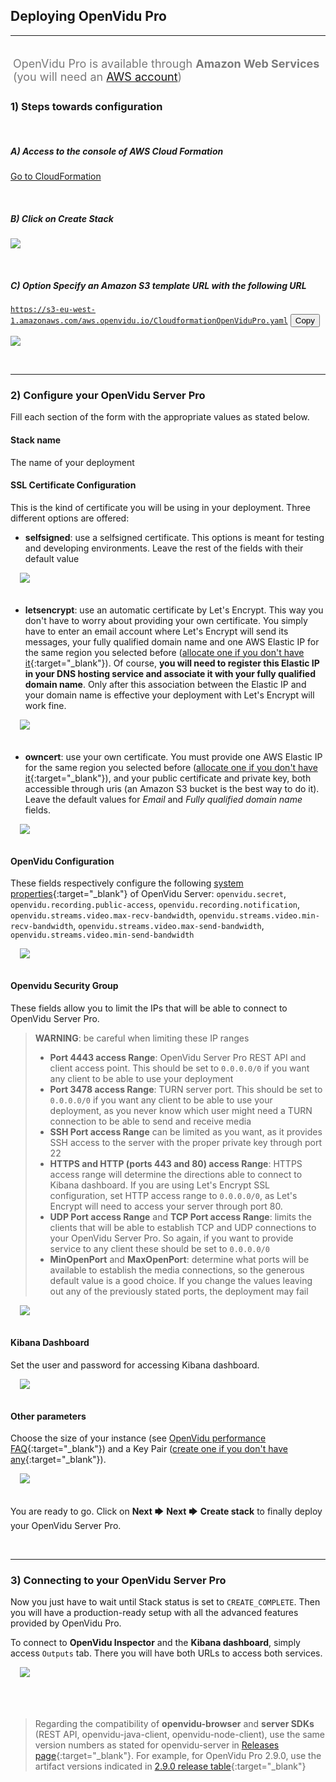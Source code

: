 <h2 id="section-title">Deploying OpenVidu Pro</h2>
<hr>

<p style="font-size: 18px; color: #7a7a7a; margin-top: 30px; padding: 4px;">
OpenVidu Pro is available through <strong>Amazon Web Services</strong> (you will need an <a href="https://portal.aws.amazon.com/billing/signup?redirect_url=https%3A%2F%2Faws.amazon.com%2Fregistration-confirmation#/start" target="_blank">AWS account</a>)
</p>



<!--### 1) Steps towards configuration

<p style="text-align: center; margin-top: 30px">
    <a href="https://aws.amazon.com/marketplace/pp/B07N6JNC63?qid=1551707515999&sr=0-1&ref_=srh_res_product_title" class="btn btn-xs btn-primary" style="font-size: 15px; display: table; margin: auto" title="OpenVidu Pro" target="_blank"><span style="display: table-cell; vertical-align:middle">Go to </span><i style="margin-left: 10px; margin-right: 10px; font-size: 45px; vertical-align: middle; font-weight: 100" class="fab fa-aws"></i><span style="display: table-cell; vertical-align:middle"> marketplace</span></a>
</p>

<div class="row">
    <div class="pro-gallery-steps" style="margin: 25px 35px 25px 35px">
        <a data-fancybox="gallery-pro5" href="/img/docs/openvidu-pro/marketplace/market1.png"><img class="img-responsive img-pro" src="/img/docs/openvidu-pro/marketplace/market1.png"/></a>
        <a data-fancybox="gallery-pro5" href="/img/docs/openvidu-pro/marketplace/market2.png"><img class="img-responsive img-pro" src="/img/docs/openvidu-pro/marketplace/market2.png"/></a>
        <a data-fancybox="gallery-pro5" href="/img/docs/openvidu-pro/marketplace/market3.png"><img class="img-responsive img-pro" src="/img/docs/openvidu-pro/marketplace/market3.png"/></a>
        <a data-fancybox="gallery-pro5" href="/img/docs/openvidu-pro/marketplace/market4.png"><img class="img-responsive img-pro" src="/img/docs/openvidu-pro/marketplace/market4.png"/></a>
        <a data-fancybox="gallery-pro5" href="/img/docs/openvidu-pro/marketplace/market5.png"><img class="img-responsive img-pro" src="/img/docs/openvidu-pro/marketplace/market5.png"/></a>
    </div>
</div>-->

### 1) Steps towards configuration

<br>

##### A) Access to the console of AWS Cloud Formation

  <p><a href="https://console.aws.amazon.com/cloudformation" class="btn btn-xs btn-primary" title="Developing OpenVidu" target="_blank">Go to CloudFormation<span class="icon icon-circle-arrow-right"></span></a></p>

<br>

##### B) Click on _Create Stack_

  <p>
    <img class="img-responsive deploy-img" src="/img/docs/deployment/CF_newstack.png">
  </p>

<br>

##### C) Option _Specify an Amazon S3 template URL_ with the following URL

  <code id="code-2">https://s3-eu-west-1.amazonaws.com/aws.openvidu.io/CloudformationOpenViduPro.yaml</code>
  <button id="btn-copy-2" class="btn-xs btn-primary btn-copy-code hidden-xs" data-toggle="tooltip" data-placement="button"
                                title="Copy to Clipboard">Copy</button>

  <p>
    <img class="img-responsive deploy-img" src="/img/docs/deployment/CF_url.png">
  </p>

<br>

---

### 2) Configure your OpenVidu Server Pro

Fill each section of the form with the appropriate values as stated below.

#### Stack name
The name of your deployment

#### SSL Certificate Configuration
This is the kind of certificate you will be using in your deployment. Three different options are offered:

- **selfsigned**: use a selfsigned certificate. This options is meant for testing and developing environments. Leave the rest of the fields with their default value

<div class="row">
    <div style="margin: 5px 15px 35px 15px">
        <a data-fancybox="gallery-pro6" href="/img/docs/openvidu-pro/marketplace/marketSelfsigned.png"><img class="img-responsive img-pro img-pro-small" src="/img/docs/openvidu-pro/marketplace/marketSelfsigned.png"/></a>
    </div>
</div>

- **letsencrypt**: use an automatic certificate by Let's Encrypt. This way you don't have to worry about providing your own certificate. You simply have to enter an email account where Let's Encrypt will send its messages, your fully qualified domain name and one AWS Elastic IP for the same region you selected before ([allocate one if you don't have it](https://docs.aws.amazon.com/AWSEC2/latest/UserGuide/elastic-ip-addresses-eip.html#using-instance-addressing-eips-allocating){:target="_blank"}). Of course, **you will need to register this Elastic IP in your DNS hosting service and associate it with your fully qualified domain name**. Only after this association between the Elastic IP and your domain name is effective your deployment with Let's Encrypt will work fine.

<div class="row">
    <div style="margin: 5px 15px 35px 15px">
        <a data-fancybox="gallery-pro7" href="/img/docs/openvidu-pro/marketplace/marketLetsencrypt.png"><img class="img-responsive img-pro img-pro-small" src="/img/docs/openvidu-pro/marketplace/marketLetsencrypt.png"/></a>
    </div>
</div>

- **owncert**: use your own certificate. You must provide one AWS Elastic IP for the same region you selected before ([allocate one if you don't have it](https://docs.aws.amazon.com/AWSEC2/latest/UserGuide/elastic-ip-addresses-eip.html#using-instance-addressing-eips-allocating){:target="_blank"}), and your public certificate and private key, both accessible through uris (an Amazon S3 bucket is the best way to do it). Leave the default values for *Email* and *Fully qualified domain name* fields.

<div class="row">
    <div style="margin: 5px 15px 35px 15px">
        <a data-fancybox="gallery-pro8" href="/img/docs/openvidu-pro/marketplace/marketOwncert.png"><img class="img-responsive img-pro img-pro-small" src="/img/docs/openvidu-pro/marketplace/marketOwncert.png"/></a>
    </div>
</div>

#### OpenVidu Configuration

These fields respectively configure the following [system properties](/reference-docs/openvidu-server-params/){:target="_blank"} of OpenVidu Server: `openvidu.secret`, `openvidu.recording.public-access`, `openvidu.recording.notification`, `openvidu.streams.video.max-recv-bandwidth`, `openvidu.streams.video.min-recv-bandwidth`, `openvidu.streams.video.max-send-bandwidth`, `openvidu.streams.video.min-send-bandwidth`

<div class="row">
    <div style="margin: 5px 15px 35px 15px">
        <a data-fancybox="gallery-pro9" href="/img/docs/openvidu-pro/marketplace/marketOpenviduconf.png"><img class="img-responsive img-pro img-pro-small" src="/img/docs/openvidu-pro/marketplace/marketOpenviduconf.png"/></a>
    </div>
</div>

#### Openvidu Security Group

These fields allow you to limit the IPs that will be able to connect to OpenVidu Server Pro.

> **WARNING**: be careful when limiting these IP ranges
>
> - **Port 4443 access Range**: OpenVidu Server Pro REST API and client access point. This should be set to `0.0.0.0/0` if you want any client to be able to use your deployment
> - **Port 3478 access Range**: TURN server port. This should be set to `0.0.0.0/0` if you want any client to be able to use your deployment, as you never know which user might need a TURN connection to be able to send and receive media
> - **SSH Port access Range** can be limited as you want, as it provides SSH access to the server with the proper private key through port 22
> - **HTTPS and HTTP (ports 443 and 80) access Range**: HTTPS access range will determine the directions able to connect to Kibana dashboard. If you are using Let's Encrypt SSL configuration, set HTTP access range to `0.0.0.0/0`, as Let's Encrypt will need to access your server through port 80.
> - **UDP Port access Range** and **TCP Port access Range**: limits the clients that will be able to establish TCP and UDP connections to your OpenVidu Server Pro. So again, if you want to provide service to any client these should be set to `0.0.0.0/0`
> - **MinOpenPort** and **MaxOpenPort**: determine what ports will be available to establish the media connections, so the generous default value is a good choice. If you change the values leaving out any of the previously stated ports, the deployment may fail

<div class="row">
    <div style="margin: 5px 15px 35px 15px">
        <a data-fancybox="gallery-pro10" href="/img/docs/openvidu-pro/marketplace/marketSecurity.png"><img class="img-responsive img-pro img-pro-small" src="/img/docs/openvidu-pro/marketplace/marketSecurity.png"/></a>
    </div>
</div>

#### Kibana Dashboard

Set the user and password for accessing Kibana dashboard.

<div class="row">
    <div style="margin: 5px 15px 35px 15px">
        <a data-fancybox="gallery-pro11" href="/img/docs/openvidu-pro/marketplace/marketKibana.png"><img class="img-responsive img-pro img-pro-small" src="/img/docs/openvidu-pro/marketplace/marketKibana.png"/></a>
    </div>
</div>

#### Other parameters

Choose the size of your instance (see [OpenVidu performance FAQ](/troubleshooting/#9-which-is-the-current-status-of-openvidu-on-scalability-and-fault-tolerance){:target="_blank"}) and a Key Pair ([create one if you don't have any](https://docs.aws.amazon.com/AWSEC2/latest/UserGuide/ec2-key-pairs.html#having-ec2-create-your-key-pair){:target="_blank"}).

<div class="row">
    <div style="margin: 5px 15px 35px 15px">
        <a data-fancybox="gallery-pro12" href="/img/docs/openvidu-pro/marketplace/marketOthers.png"><img class="img-responsive img-pro img-pro-small" src="/img/docs/openvidu-pro/marketplace/marketOthers.png"/></a>
    </div>
</div>

You are ready to go. Click on **Next** 🡆 **Next** 🡆 **Create stack** to finally deploy your OpenVidu Server Pro.

<br>

---

### 3) Connecting to your OpenVidu Server Pro

Now you just have to wait until Stack status is set to `CREATE_COMPLETE`. Then you will have a production-ready setup with all the advanced features provided by OpenVidu Pro.

To connect to **OpenVidu Inspector** and the **Kibana dashboard**, simply access `Outputs` tab. There you will have both URLs to access both services.

<div class="row">
    <div style="margin: 5px 15px 35px 15px">
        <a data-fancybox="gallery-pro12" href="/img/docs/openvidu-pro/marketplace/marketOutputs.png"><img class="img-responsive img-pro img-pro-small" src="/img/docs/openvidu-pro/marketplace/marketOutputs.png"/></a>
    </div>
</div>

<br>

>Regarding the compatibility of **openvidu-browser** and **server SDKs** (REST API, openvidu-java-client, openvidu-node-client), use the same version numbers as stated for openvidu-server in [Releases page](/releases/){:target="_blank"}. For example, for OpenVidu Pro 2.9.0, use the artifact versions indicated in [2.9.0 release table](/releases#290){:target="_blank"}

<br>

<link rel="stylesheet" href="https://cdnjs.cloudflare.com/ajax/libs/fancybox/3.1.20/jquery.fancybox.min.css" />
<script src="https://cdnjs.cloudflare.com/ajax/libs/fancybox/3.1.20/jquery.fancybox.min.js"></script>
<script>
  $().fancybox({
    selector : '[data-fancybox]',
    infobar : true,
    arrows : false,
    loop: true,
    protect: true,
    transitionEffect: 'slide',
    buttons : [
        'close'
    ],
    clickOutside : 'close',
    clickSlide   : 'close',
  });
</script>

<link rel="stylesheet" href="https://use.fontawesome.com/releases/v5.4.1/css/brands.css" integrity="sha384-Px1uYmw7+bCkOsNAiAV5nxGKJ0Ixn5nChyW8lCK1Li1ic9nbO5pC/iXaq27X5ENt" crossorigin="anonymous">
<link rel="stylesheet" href="https://use.fontawesome.com/releases/v5.4.1/css/fontawesome.css" integrity="sha384-BzCy2fixOYd0HObpx3GMefNqdbA7Qjcc91RgYeDjrHTIEXqiF00jKvgQG0+zY/7I" crossorigin="anonymous">

<link rel="stylesheet" type="text/css" href="//cdn.jsdelivr.net/jquery.slick/1.6.0/slick.css"/>
<link rel="stylesheet" type="text/css" href="/css/slick-theme.css"/>
<script type="text/javascript" src="//cdn.jsdelivr.net/jquery.slick/1.6.0/slick.min.js"></script>

<script>
    $('.pro-gallery').slick({
      autoplay: true,
      arrows: false,
      autoplaySpeed: 3000,
      dots: true,
      infinite: true,
      pauseOnHover: false,
      pauseOnFocus: false,
      responsive: [
      {
        breakpoint: 768,
        settings: {
          arrows: false,
          slidesToShow: 1
        }
      },
    ]
    });
    $('.pro-gallery-steps').slick({
      autoplay: false,
      arrows: true,
      prevArrow: '<div class="slick-btn slick-btn-prev"><i class="icon ion-chevron-left"></i></div>',
      nextArrow: '<div class="slick-btn slick-btn-next"><i class="icon ion-chevron-right"></i></div>',
      dots: true,
      infinite: false,
      responsive: [
      {
        breakpoint: 768,
        settings: {
          arrows: true,
          slidesToShow: 1
        }
      },
    ]
    });
</script>

<script src="/js/copy-btn.js"></script>